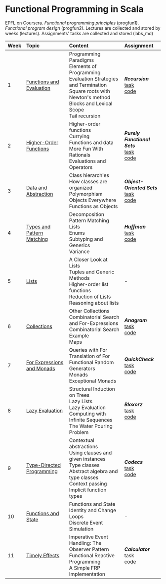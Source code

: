 # Functional Programming in Scala
EPFL on Coursera. 
*Functional programming principles* (progfun1). 
*Functional program design* (progfun2). 
Lectures are collected and stored by weeks (lectures). 
Assignments' tasks are collected and stored (labs_md)

| Week | Topic                      | Content             | Assignment
| :--  | :--                        | :--                     | :--  
| 1    | [Functions and Evaluation](progfun1/week1)     | Programming Paradigms<br/>Elements of Programming<br/>Evaluation Strategies and Termination<br/>Square roots with Newton's method<br/>Blocks and Lexical Scope<br/>Tail recursion | ***Recursion***<br/>[task](labs_md/1_recfun.md)<br/>[code](progfun1/week1/recfun) |
| 2    | [Higher-Order Functions](progfun1/week2)     | Higher-order functions<br/>Currying<br/>Functions and data<br/>More Fun With Rationals<br/>Evaluations and Operators | ***Purely Functional Sets***<br/>[task](labs_md/2_funsets.md)<br/>[code](progfun1/week2/funsets)
| 3    | [Data and Abstraction](progfun1/week3)       | Class hierarchies<br/>How classes are organized<br/>Polymorphism<br/>Objects Everywhere<br/>Functions as Objects | ***Object-Oriented Sets***<br/>[task](labs_md/3_objsets.md)<br/>[code](progfun1/week3/objsets) |
| 4    | [Types and Pattern Matching](progfun1/week4) | Decomposition<br/>Pattern Matching<br/>Lists<br/>Enums<br/>Subtyping and Generics<br/>Variance | ***Huffman***<br/>[task](labs_md/4_patmat.md)<br/>[code](progfun1/week4/patmat/) |
| 5    | [Lists](progfun1/week5)                      | A Closer Look at Lists<br/>Tuples and Generic Methods<br/>Higher-order list functions<br/>Reduction of Lists<br/>Reasoning about lists | - |
| 6    | [Collections](progfun1/week6)                | Other Collections<br/>Combinatorial Search and For-Expressions<br/>Combinatorial Search Example<br/>Maps | ***Anagram***<br/>[task](labs_md/5_forcomp.md)<br/>[code](progfun1/week6/forcomp/) |
| 7    | [For Expressions and Monads](progfun2/week1) | Queries with For<br/>Translation of For<br/>Functional Random Generators<br/>Monads<br/>Exceptional Monads | ***QuickCheck***<br/>[task](labs_md/6_quickcheck.md)<br/>[code](progfun2/week1/quickcheck) |
| 8    | [Lazy Evaluation](progfun2/week2)            | Structural Induction on Trees<br/>Lazy Lists<br/>Lazy Evaluation<br/>Computing with Infinite Sequences<br/>The Water Pouring Problem | ***Bloxorz***<br/>[task](labs_md/7_bloxorz.md)<br/>[code](progfun2/week2/streams) |
| 9    | [Type-Directed Programming](progfun2/week3)  | Contextual abstractions<br/>Using clauses and given instances<br/>Type classes<br/>Abstract algebra and type classes<br/>Context passing<br/>Implicit function types | ***Codecs***<br/>[task](labs_md/8_codecs.md)<br/>[code](progfun2/week3/codecs)|
| 10   | [Functions and State](progfun2/week4)        | Functions and State<br/>Identity and Change<br/>Loops<br/>Discrete Event Simulation | - |
| 11   | [Timely Effects](progfun2/week5)             | Imperative Event Handling: The Observer Pattern<br/>Functional Reactive Programming<br/>A Simple FRP Implementation | ***Calculator***<br/>task<br/>[code](progfun2/week5/calculator)|

